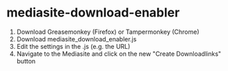 # mediasite-download-enabler

1. Download Greasemonkey (Firefox) or Tampermonkey (Chrome)
2. Download mediasite_download_enabler.js
3. Edit the settings in the .js (e.g. the URL)
4. Navigate to the Mediasite and click on the new "Create Downloadlinks" button
